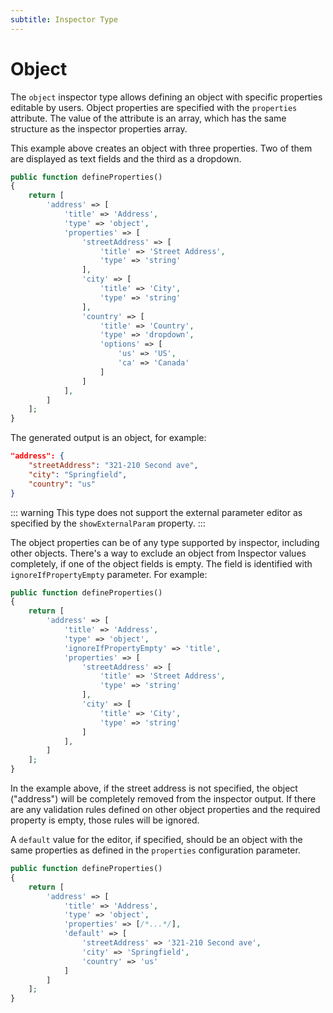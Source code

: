 ```yaml
---
subtitle: Inspector Type
---
```

# Object

The `object` inspector type allows defining an object with specific properties editable by users. Object properties are specified with the `properties` attribute. The value of the attribute is an array, which has the same structure as the inspector properties array.

This example above creates an object with three properties. Two of them are displayed as text fields and the third as a dropdown.

```php
public function defineProperties()
{
    return [
        'address' => [
            'title' => 'Address',
            'type' => 'object',
            'properties' => [
                'streetAddress' => [
                    'title' => 'Street Address',
                    'type' => 'string'
                ],
                'city' => [
                    'title' => 'City',
                    'type' => 'string'
                ],
                'country' => [
                    'title' => 'Country',
                    'type' => 'dropdown',
                    'options' => [
                        'us' => 'US',
                        'ca' => 'Canada'
                    ]
                ]
            ],
        ]
    ];
}
```

The generated output is an object, for example:

```json
"address": {
    "streetAddress": "321-210 Second ave",
    "city": "Springfield",
    "country": "us"
}
```

::: warning
This type does not support the external parameter editor as specified by the `showExternalParam` property.
:::

The object properties can be of any type supported by inspector, including other objects. There's a way to exclude an object from Inspector values completely, if one of the object fields is empty. The field is identified with `ignoreIfPropertyEmpty` parameter. For example:

```php
public function defineProperties()
{
    return [
        'address' => [
            'title' => 'Address',
            'type' => 'object',
            'ignoreIfPropertyEmpty' => 'title',
            'properties' => [
                'streetAddress' => [
                    'title' => 'Street Address',
                    'type' => 'string'
                ],
                'city' => [
                    'title' => 'City',
                    'type' => 'string'
                ]
            ],
        ]
    ];
}
```

In the example above, if the street address is not specified, the object ("address") will be completely removed from the inspector output. If there are any validation rules defined on other object properties and the required property is empty, those rules will be ignored.

A `default` value for the editor, if specified, should be an object with the same properties as defined in the `properties` configuration parameter.

```php
public function defineProperties()
{
    return [
        'address' => [
            'title' => 'Address',
            'type' => 'object',
            'properties' => [/*...*/],
            'default' => [
                'streetAddress' => '321-210 Second ave',
                'city' => 'Springfield',
                'country' => 'us'
            ]
        ]
    ];
}
```
